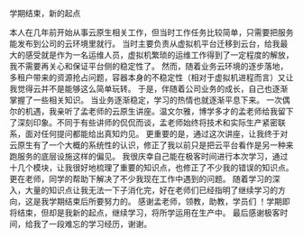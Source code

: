 学期结束，新的起点

本人在几年前开始从事云原生相关工作，但当时工作任务比较简单，只需要把服务能发布到公司的云环境里就行。
当时主要负责从虚拟机平台迁移到云台，给我最大的感受就是作为一名运维人员，虚拟机繁琐的运维工作得到了一定程度的解放，我不需要再关心和保证平台侧的稳定性了。
然而，随着业务云环境的逐步落地，多租户带来的资源抢占问题，容器本身的不稳定性（相对于虚拟机进程而言）又让我觉得云并不是能够这么简单玩转。
于是，伴随着公司业务的成长，自己也逐渐掌握了一些相关知识。
当业务逐渐稳定，学习的热情也就逐渐平息下来。
一次偶尔的机遇，我亲听了孟老师的云原生讲座。温文尔雅，博学多才的孟老师给我留下了深刻印象。不同于有些讲师的侃侃而谈，孟老师始终将技术和实际生产紧密联系，面对任何提问都能给出真知灼见。
更重要的是，通过这次讲座，让我终于对云原生有了一个大概的系统性的认识，修正了我以前只是把云平台看作是另一种来跑服务的底层设施这样的偏见。
我很庆幸自己能在极客时间进行本次学习，通过十几个模块，让我很好地梳理了重要的知识点，也修正了不少我的错误的知识点。更在老师，同学的帮助下解决了不少我现在工作中遇到的问题。
随着学习的深入，大量的知识点让我无法一下子消化完，好在老师们已经指明了继续学习的方向，这是我学期结束后所要努力的。
感谢孟老师，领教，助教，学员们 ！学期即将结束，但却是我新的起点，继续学习，将所学运用在生产中。
最后感谢极客时间，给我了一段难忘的学习经历，谢谢。
